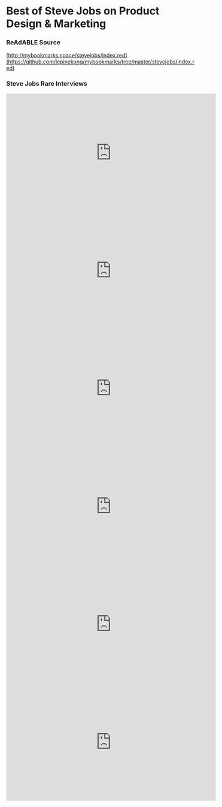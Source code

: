 
# Best of Steve Jobs on Product Design & Marketing


### ReAdABLE Source

[http://mybookmarks.space/stevejobs/index.red](https://github.com/lepinekong/mybookmarks/tree/master/stevejobs/index.red)


### Steve Jobs Rare Interviews

<iframe width="560" height="315" src="https://www.youtube.com/embed/GuB-d7jRkCw" frameborder="0" allow="autoplay; encrypted-media" allowfullscreen></iframe>
<iframe width="560" height="315" src="https://www.youtube.com/embed/6GinmCg_Apc" frameborder="0" allow="autoplay; encrypted-media" allowfullscreen></iframe>
<iframe width="560" height="315" src="https://www.youtube.com/embed/XbkMcvnNq3g" frameborder="0" allow="autoplay; encrypted-media" allowfullscreen></iframe>
<iframe width="560" height="315" src="https://www.youtube.com/embed/TzimyboADaw" frameborder="0" allow="autoplay; encrypted-media" allowfullscreen></iframe>
<iframe width="560" height="315" src="https://www.youtube.com/embed/YM4If6YHN3s" frameborder="0" allow="autoplay; encrypted-media" allowfullscreen></iframe>
<iframe width="560" height="315" src="https://www.youtube.com/embed/Gk-9Fd2mEnI" frameborder="0" allow="autoplay; encrypted-media" allowfullscreen></iframe>
